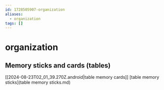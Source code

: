 ```yaml
---
id: 1728505907-organization
aliases:
  - organization
tags: []
---
```


# organization

## Memory sticks and cards (tables)
[[2024-08-23T02_01_39.270Z.android|table memory cards]]
[table memory sticks](table memory sticks.md)


